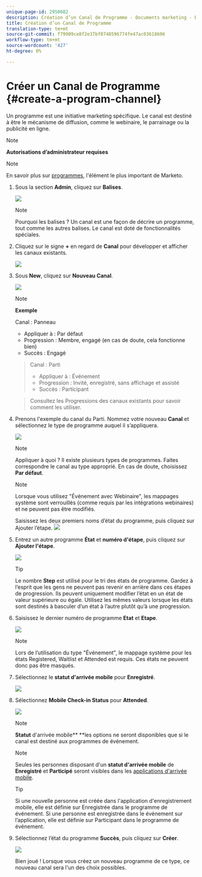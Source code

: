 ```yaml
---
unique-page-id: 2950682
description: Création d’un Canal de Programme - Documents marketing - Documentation du produit
title: Création d’un Canal de Programme
translation-type: tm+mt
source-git-commit: f79909ce8f2e37bf0748596774fe47ac03618696
workflow-type: tm+mt
source-wordcount: '427'
ht-degree: 0%

---
```



# Créer un Canal de Programme {#create-a-program-channel}

Un programme est une initiative marketing spécifique. Le canal est destiné à être le mécanisme de diffusion, comme le webinaire, le parrainage ou la publicité en ligne.

>[!NOTE]
>
>**Autorisations d’administrateur requises**

>[!NOTE]
>
>En savoir plus sur [programmes](/help/marketo/product-docs/core-marketo-concepts/programs/creating-programs/understanding-programs.md), l&#39;élément le plus important de Marketo.

1. Sous la section **Admin**, cliquez sur **Balises**.

   ![](assets/image2014-9-24-12-3a57-3a27.png)

   >[!NOTE]
   >
   >Pourquoi les balises ? Un canal est une façon de décrire un programme, tout comme les autres balises. Le canal est doté de fonctionnalités spéciales.

1. Cliquez sur le signe **+** en regard de **Canal** pour développer et afficher les canaux existants.

   ![](assets/image2014-9-24-12-3a58-3a33.png)

1. Sous **New**, cliquez sur **Nouveau Canal**.

   ![](assets/image2014-9-24-12-3a58-3a53.png)

   >[!NOTE]
   >
   >**Exemple**
   >
   >Canal : Panneau
   >
   >* Appliquer à : Par défaut
   >* Progression : Membre, engagé (en cas de doute, cela fonctionne bien)
   >* Succès : Engagé

   >
   >Canal : Parti
   >
   >* Appliquer à : Événement
   >* Progression : Invité, enregistré, sans affichage et assisté
   >* Succès : Participant

   >
   >Consultez les Progressions des canaux existants pour savoir comment les utiliser.

1. Prenons l&#39;exemple du canal du Parti. Nommez votre nouveau **Canal** et sélectionnez le type de programme auquel il s’appliquera.

   ![](assets/image2014-9-24-13-3a0-3a17.png)

   >[!NOTE]
   >
   >Appliquer à quoi ? Il existe plusieurs types de programmes. Faites correspondre le canal au type approprié. En cas de doute, choisissez **Par défaut**.

   >[!NOTE]
   >
   >Lorsque vous utilisez &quot;Événement avec Webinaire&quot;, les mappages système sont verrouillés (comme requis par les intégrations webinaires) et ne peuvent pas être modifiés.

   Saisissez les deux premiers noms d’état du programme, puis cliquez sur Ajouter l’étape.
   ![](assets/image2014-9-24-15-3a37-3a0.png)

1. Entrez un autre programme **État** et **numéro d&#39;étape**, puis cliquez sur **Ajouter l&#39;étape**.

   ![](assets/image2014-9-24-15-3a37-3a30.png)

   >[!TIP]
   >
   >Le nombre **Step** est utilisé pour le tri des états de programme. Gardez à l’esprit que les gens ne peuvent pas revenir en arrière dans ces étapes de progression. Ils peuvent uniquement modifier l’état en un état de valeur supérieure ou égale. Utilisez les mêmes valeurs lorsque les états sont destinés à basculer d’un état à l’autre plutôt qu’à une progression.

1. Saisissez le dernier numéro de programme **Etat** et **Etape**.

   ![](assets/image2014-9-24-15-3a39-3a15.png)

   >[!NOTE]
   >
   >Lors de l’utilisation du type &quot;Événement&quot;, le mappage système pour les états Registered, Waitlist et Attended est requis. Ces états ne peuvent donc pas être masqués.

1. Sélectionnez le **statut d&#39;arrivée mobile** pour **Enregistré**.

   ![](assets/image2014-9-24-15-3a39-3a43.png)

1. Sélectionnez **Mobile Check-in Status** pour **Attended**.

   ![](assets/image2014-9-24-15-3a40-3a21.png)

   >[!NOTE]
   >
   >**Statut** d&#39;arrivée mobile** **les options ne seront disponibles que si le canal est destiné aux programmes de événement.

   >[!NOTE]
   >
   >Seules les personnes disposant d&#39;un **statut d&#39;arrivée mobile** de **Enregistré** et **Participé** seront visibles dans les [applications d&#39;arrivée mobile](/help/marketo/product-docs/core-marketo-concepts/mobile-apps/event-check-in/event-check-in-overview.md).

   >[!TIP]
   >
   >Si une nouvelle personne est créée dans l&#39;application d&#39;enregistrement mobile, elle est définie sur Enregistrée dans le programme de événement. Si une personne est enregistrée dans le événement sur l’application, elle est définie sur Participant dans le programme de événement.

1. Sélectionnez l’état du programme **Succès**, puis cliquez sur **Créer**.

   ![](assets/image2014-9-24-15-3a42-3a54.png)

   Bien joué ! Lorsque vous créez un nouveau programme de ce type, ce nouveau canal sera l&#39;un des choix possibles.
